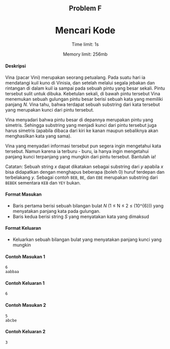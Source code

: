 <h2 align="center">Problem F</h2>
<h1 align="center">Mencari Kode</h1>
<p align="center">Time limit: 1s</p>
<p align="center">Memory limit: 256mb</p>

#### **Deskripsi**
Vina (pacar Vini) merupakan seorang petualang. Pada suatu hari ia mendatangi kuil kuno di Vinisia, dan setelah melalui segala jebakan dan rintangan di dalam kuil ia sampai pada sebuah pintu yang besar sekali. Pintu tersebut sulit untuk dibuka. Kebetulan sekali, di bawah pintu tersebut Vina menemukan sebuah gulungan pintu besar berisi sebuah kata yang memiliki panjang _N_. Vina tahu, bahwa terdapat sebuah substring dari kata tersebut yang merupakan kunci dari pintu tersebut.

Vina menyadari bahwa pintu besar di depannya merupakan pintu yang simetris. Sehingga substring yang menjadi kunci dari pintu tersebut juga harus simetris (apabila dibaca dari kiri ke kanan maupun sebaliknya akan menghasilkan kata yang sama).

Vina yang menyadari informasi tersebut pun segera ingin mengetahui kata tersebut. Namun karena ia terburu - buru, ia hanya ingin mengetahui panjang kunci terpanjang yang mungkin dari pintu tersebut.
Bantulah ia!

Catatan: Sebuah string _x_ dapat dikatakan sebagai substring dari _y_ apabila _x_ bisa didapatkan dengan menghapus beberapa (boleh 0) huruf terdepan dan terbelakang _y_. Sebagai contoh ```BEB```, ```BE```, dan ```EBE```
merupakan substring dari ```BEBEK``` sementara ```KEB``` dan ```YEY``` bukan.

#### Format Masukan
- Baris pertama berisi sebuah bilangan bulat _N_ (1 ≤ N ≤ 2 ≤ \(10^{6}\)) yang menyatakan panjang kata pada gulungan.
- Baris kedua berisi string _S_ yang menyatakan kata yang dimaksud

#### Format Keluaran
- Keluarkan sebuah bilangan bulat yang menyatakan panjang kunci yang mungkin

#### Contoh Masukan 1
```
6
aabbaa
```

#### Contoh Keluaran 1
```
6
```

#### Contoh Masukan 2
```
5
abcbe
```

#### Contoh Keluaran 2
```
3
```
